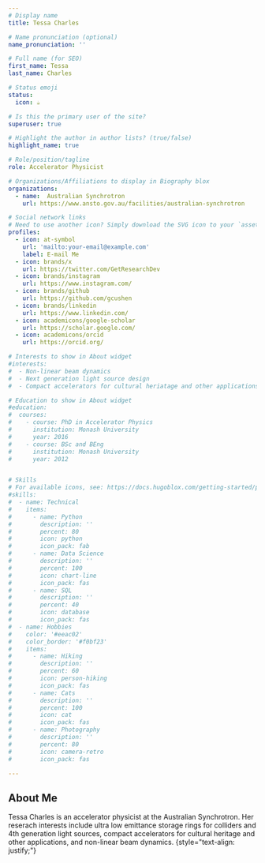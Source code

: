 ```yaml
---
# Display name
title: Tessa Charles

# Name pronunciation (optional)
name_pronunciation: ''

# Full name (for SEO)
first_name: Tessa
last_name: Charles

# Status emoji
status:
  icon: ☕️

# Is this the primary user of the site?
superuser: true

# Highlight the author in author lists? (true/false)
highlight_name: true

# Role/position/tagline
role: Accelerator Physicist

# Organizations/Affiliations to display in Biography blox
organizations:
  - name:  Australian Synchrotron
    url: https://www.ansto.gov.au/facilities/australian-synchrotron

# Social network links
# Need to use another icon? Simply download the SVG icon to your `assets/media/icons/` folder.
profiles:
  - icon: at-symbol
    url: 'mailto:your-email@example.com'
    label: E-mail Me
  - icon: brands/x
    url: https://twitter.com/GetResearchDev
  - icon: brands/instagram
    url: https://www.instagram.com/
  - icon: brands/github
    url: https://github.com/gcushen
  - icon: brands/linkedin
    url: https://www.linkedin.com/
  - icon: academicons/google-scholar
    url: https://scholar.google.com/
  - icon: academicons/orcid
    url: https://orcid.org/

# Interests to show in About widget
#interests:
#  - Non-linear beam dynamics 
#  - Next generation light source design
#  - Compact accelerators for cultural heriatage and other applications

# Education to show in About widget
#education:
#  courses:
#    - course: PhD in Accelerator Physics
#      institution: Monash University
#      year: 2016
#    - course: BSc and BEng
#      institution: Monash University
#      year: 2012


# Skills
# For available icons, see: https://docs.hugoblox.com/getting-started/page-builder/#icons
#skills:
#  - name: Technical
#    items:
#      - name: Python
#        description: ''
#        percent: 80
#        icon: python
#        icon_pack: fab
#      - name: Data Science
#        description: ''
#        percent: 100
#        icon: chart-line
#        icon_pack: fas
#      - name: SQL
#        description: ''
#        percent: 40
#        icon: database
#        icon_pack: fas
#  - name: Hobbies
#    color: '#eeac02'
#    color_border: '#f0bf23'
#    items:
#      - name: Hiking
#        description: ''
#        percent: 60
#        icon: person-hiking
#        icon_pack: fas
#      - name: Cats
#        description: ''
#        percent: 100
#        icon: cat
#        icon_pack: fas
#      - name: Photography
#        description: ''
#        percent: 80
#        icon: camera-retro
#        icon_pack: fas

---
```


## About Me

Tessa Charles is an accelerator physicist at the Australian Synchrotron. Her reserach interests include
ultra low emittance storage rings for colliders and 4th generation light sources, compact accelerators for cultural heritage and other applications, and non-linear beam dynamics. 
{style="text-align: justify;"}
